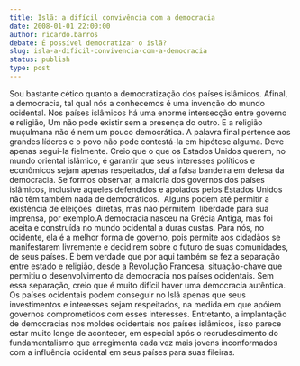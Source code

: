 ```yaml
---
title: Islã: a difícil convivência com a democracia
date: 2008-01-01 22:00:00
author: ricardo.barros
debate: É possível democratizar o islã?
slug: isla-a-dificil-convivencia-com-a-democracia
status: publish 
type: post
---
```


Sou bastante cético quanto a democratização dos países islâmicos. Afinal, a democracia, tal qual nós a conhecemos é uma invenção do mundo ocidental. Nos países islâmicos há uma enorme intersecção entre governo e religião, Um não pode existir sem a presença do outro. E a religião muçulmana não é nem um pouco democrática. A palavra final pertence aos grandes líderes e o povo não pode contestá-la em hipótese alguma. Deve apenas segui-la fielmente. Creio que o que os Estados Unidos querem, no mundo oriental islâmico, é garantir que seus interesses políticos e econômicos sejam apenas respeitados, daí a falsa bandeira em defesa da democracia. Se formos observar, a maioria dos governos dos países islâmicos, inclusive aqueles defendidos e apoiados pelos Estados Unidos não têm também nada de democráticos.  Alguns podem até permitir a existência de eleições  diretas, mas não permitem  liberdade para sua imprensa, por exemplo.A democracia nasceu na Grécia Antiga, mas foi aceita e construída no mundo ocidental a duras custas. Para nós, no ocidente, ela é a melhor forma de governo, pois permite aos cidadãos se manifestarem livremente e decidirem sobre o futuro de suas comunidades, de seus países. É bem verdade que por aqui também se fez a separação entre estado e religião, desde a Revolução Francesa, situação-chave que permitiu o desenvolvimento da democracia nos países ocidentais. Sem essa separação, creio que é muito difícil haver uma democracia autêntica. Os países ocidentais podem conseguir no Islã apenas que seus investimentos e interesses sejam respeitados, na medida em que apóiem governos comprometidos com esses interesses. Entretanto, a implantação de democracias nos moldes ocidentais nos países islâmicos, isso parece estar muito longe de acontecer, em especial após o recrudescimento do fundamentalismo que arregimenta cada vez mais jovens inconformados com a influência ocidental em seus países para suas fileiras.
